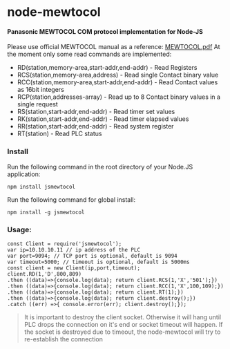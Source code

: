 # node-mewtocol
#### Panasonic MEWTOCOL COM protocol implementation for Node-JS
Please use official MEWTOCOL manual as a reference: [MEWTOCOL.pdf](https://mediap.industry.panasonic.eu/assets/custom-upload/Factory%20&%20Automation/PLC/Manuals/mn_all_plcs_mewtocol_user_pidsx_en.pdf)
At the moment only some read commands are implemented:
- RD(station,memory-area,start-addr,end-addr) - Read Registers
- RCS(station,memory-area,address) - Read single Contact binary value
- RCC(station,memory-area,start-addr,end-addr) - Read Contact values as 16bit integers
- RCP(station,addresses-array) - Read up to 8 Contact binary values in a single request
- RS(station,start-addr,end-addr) - Read timer set values
- RK(station,start-addr,end-addr) - Read timer elapsed values
- RR(station,start-addr,end-addr) - Read system register
- RT(station) - Read PLC status

### Install

Run the following command in the root directory of your Node.JS application:

    npm install jsmewtocol

Run the following command for global install:

    npm install -g jsmewtocol

### Usage:
```
const Client = require('jsmewtocol');
var ip=10.10.10.11 // ip address of the PLC
var port=9094; // TCP port is optional, default is 9094
var timeout=5000; // timeout is optional, default is 5000ms
const client = new Client(ip,port,timeout);
client.RD(1,'D',800,809)
.then ((data)=>{console.log(data); return client.RCS(1,'X','501');})
.then ((data)=>{console.log(data); return client.RCC(1,'X',100,109);})
.then ((data)=>{console.log(data); return client.RT(1);})
.then ((data)=>{console.log(data); return client.destroy();})
.catch ((err) =>{ console.error(err); client.destroy();});
```
> It is important to destroy the client socket. Otherwise it will hang until PLC drops the connection on it's end or socket timeout will happen.
> If the socket is destroyed due to timeout, the node-mewtocol will try to re-establish the connection